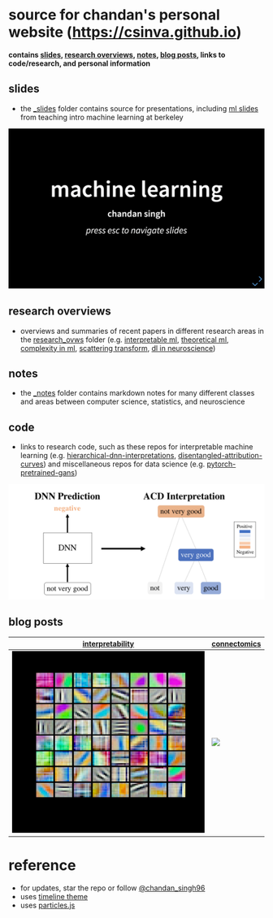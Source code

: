 # source for chandan's personal website (https://csinva.github.io)

**contains [slides](_slides), [research overviews](_research_ovws), [notes](_notes),  [blog posts](_blog), links to code/research, and personal information**

## slides

- the [_slides](_slides) folder contains source for presentations, including [ml slides](https://csinva.github.io/pres/189/#/) from teaching intro machine learning at berkeley

![](assets/img/pres_demo.gif)

## research overviews

- overviews and summaries of recent papers in different research areas in the [research_ovws](_notes/research_ovws) folder (e.g. [interpretable ml](https://github.com/csinva/csinva.github.io/blob/master/_research_ovws/ovw_interp.md),  [theoretical ml](https://github.com/csinva/csinva.github.io/blob/master/_research_ovws/ovw_dl_theory.md),  [complexity in ml](https://github.com/csinva/csinva.github.io/blob/master/_research_ovws/ovw_complexity.md), [scattering transform](https://github.com/csinva/csinva.github.io/blob/master/_research_ovws/ovw_scat.md), [dl in neuroscience](https://github.com/csinva/csinva.github.io/blob/master/_research_ovws/ovw_dl_for_neuro.md))

## notes

- the [_notes](_notes) folder contains markdown notes for many different classes and areas between computer science, statistics, and neuroscience


## code

- links to research code, such as these repos for interpretable machine learning (e.g. [hierarchical-dnn-interpretations](https://github.com/csinva/hierarchical_dnn_interpretations), [disentangled-attribution-curves](https://github.com/csinva/disentangled_attribution_curves)) and miscellaneous repos for data science (e.g. [pytorch-pretrained-gans](https://github.com/csinva/pytorch_gan_pretrained))

![](assets/img/acd_intro.png)

## blog posts


| [interpretability](https://csinva.github.io/blog/interpretability) | [connectomics](https://csinva.github.io/blog/connectomics) |
| ------------------------------------------------------------ | ------------------------------------------------------------ |
|            ![](assets/img/alexnet.png)                                                   | ![](assets/img/400by31Normalized.gif)                        |


# reference

- for updates, star the repo or follow [@chandan_singh96](https://twitter.com/chandan_singh96)
- uses [timeline theme](http://kirbyt.github.io/timeline-jekyll-theme)
- uses [particles.js](https://vincentgarreau.com/particles.js/)

